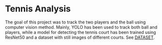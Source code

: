 # Tennis Analysis

The goal of this project was to track the two players and the ball using computer vision method. Mainly, YOLO has been used to track both ball and players, while a model for detecting the tennis court has been trained using ResNet50 and a dataset with still images of different courts. See [DATASET](https://github.com/yastrebksv/TennisCourtDetector).


